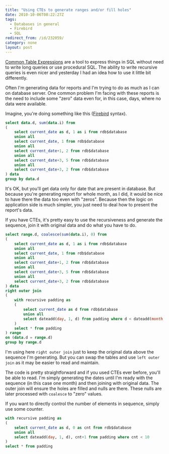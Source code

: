 ```yaml
---
title: "Using CTEs to generate ranges and/or fill holes"
date: 2010-10-06T08:22:27Z
tags:
  - Databases in general
  - Firebird
  - SQL
redirect_from: /id/232059/
category: none
layout: post
---
```

[Common Table Expressions][1] are a tool to express things in SQL without need to write long queries or use procedural SQL. The ability to write recursive queries is even nicer and yesterday I had an idea how to use it little bit differently.

Often I'm generating data for reports and I'm trying to do as much as I can on database server. One common problem I'm facing with these reports is the need to include some "zero" data even for, in this case, days, where no data were available.

Imagine, you're doing something like this ([Firebird][2] syntax).

```sql
select data.d, sum(data.i) from
(
	select current_date as d, 1 as i from rdb$database
	union all
	select current_date, 1 from rdb$database
	union all
	select current_date+1, 2 from rdb$database
	union all
	select current_date+3, 5 from rdb$database
	union all
	select current_date+3, 2 from rdb$database
) data
group by data.d
```

It's OK, but you'll get data only for date that are present in database. But because you're generating report for whole month, as I did, it would be nice to have there the data too even with "zeros". Because then the logic on application side is much simpler, you just need to deal how to present the report's data.

If you have CTEs, it's pretty easy to use the recursiveness and generate the sequence, join it with original data and do what you have to do.

```sql
select range.d, coalesce(sum(data.i), 0) from
(
	select current_date as d, 1 as i from rdb$database
	union all
	select current_date, 1 from rdb$database
	union all
	select current_date+1, 2 from rdb$database
	union all
	select current_date+3, 5 from rdb$database
	union all
	select current_date+3, 2 from rdb$database
) data
right outer join
(
	with recursive padding as
	(
		select current_date as d from rdb$database
		union all
		select dateadd(day, 1, d) from padding where d < dateadd(month, 1, current_date)
	)
	select * from padding
) range
on (data.d = range.d)
group by range.d
```

I'm using here `right outer join` just to keep the original data above the sequence I'm generating. But you can swap the tables and use `left outer join` as it may be easier to read and maintain.

The code is pretty straightforward and if you used CTEs ever before, you'll be able to read. I'm simply generating the dates until I'm ready with the sequence (in this case one month) and then joining with original data. The outer join will ensure the holes are filled and nulls are there. These nulls are later processed with `coalesce` to "zero" values.

If you want to directly control the number of elements in sequence, simply use some counter.

```sql
with recursive padding as
(
	select current_date as d, 0 as cnt from rdb$database
	union all
	select dateadd(day, 1, d), cnt+1 from padding where cnt < 10
)
select * from padding
```

[1]: http://en.wikipedia.org/wiki/Common_table_expressions
[2]: http://www.firebirdsql.org
